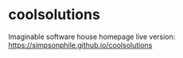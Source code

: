 # coolsolutions
Imaginable software house homepage
live version: <a href="https://simpsonphile.github.io/coolsolutions">https://simpsonphile.github.io/coolsolutions</a>
